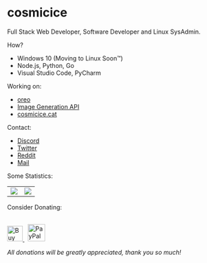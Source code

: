 # cosmicice

Full Stack Web Developer, Software Developer and Linux SysAdmin.

How?

* Windows 10 (Moving to Linux Soon&trade;)
* Node.js, Python, Go
* Visual Studio Code, PyCharm

Working on:

* [oreo](https://github.com/catcosmicice/oreo)
* [Image Generation API](https://github.com/catcosmicice/api.bongo.ninja)
* [cosmicice.cat](https://github.com/catcosmicice/cosmicice.cat)

Contact:

* [Discord](https://discord.com/users/602588112174055436)
* [Twitter](https://twitter.com/catcosmicice)
* [Reddit](https://reddit.com/Cosmic--Ice)
* [Mail](mailto:cat@cosmicice.cat)

Some Statistics:

<table>
  <tr>
    <td align="center" style="padding=0;width=50%;">
      <img align="center" style="padding=0;" src="https://github-readme-stats.vercel.app/api/?username=catcosmicice&theme=radical&layout=compact&show_icons=true&hide_border=true&count_private=true" />
    </td>
    <td align="center" style="padding=0;width=50%;">
      <img align="center" style="padding=0;" src="https://github-readme-stats.vercel.app/api/top-langs/?username=catcosmicice&theme=radical&layout=compact&show_icons=true&hide_border=true&count_private=true" />
    </td>
  </tr>
</table>

Consider Donating:

<br>
<a href='https://ko-fi.com/L4L44B0VZ' target='_blank'>
  <img height='36' style='border:0px;height:36px;' src='https://cdn.ko-fi.com/cdn/kofi1.png?v=2' border='0' alt='Buy Me a Coffee' />
</a>&nbsp;
<a href='https://paypal.me/catcosmicice' target='_blank'>
  <img height='40' style='border:0px;height:40px;' src='https://cdn.bongo.ninja/assets/img/paypal.png' border='0' alt='PayPal Me' />
</a>

*All donations will be greatly appreciated, thank you so much!*
